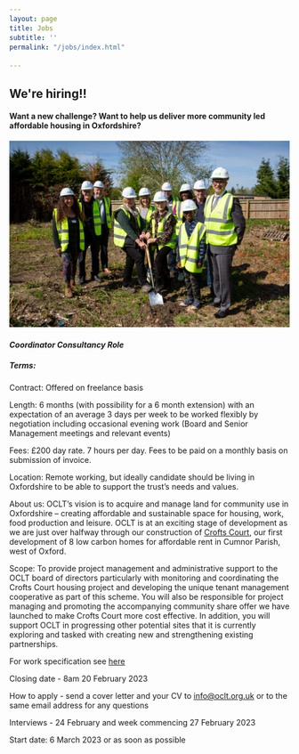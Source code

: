 ```yaml
---
layout: page
title: Jobs
subtitle: ''
permalink: "/jobs/index.html"

---
```

## **We're hiring!!**

#### **Want a new challenge? Want to help us deliver more community led affordable housing in Oxfordshire?**

![](/uploads/breaking-ground-better-pic-oxford-clt-april22-5312.jpg)

#### **_Coordinator Consultancy Role_**

##### Terms:

Contract: Offered on freelance basis

Length: 6 months (with possibility for a 6 month extension) with an expectation of an average 3 days per week to be worked flexibly by negotiation including occasional evening work (Board and Senior Management meetings and relevant events)

Fees: £200 day rate. 7 hours per day. Fees to be paid on a monthly basis on submission of invoice.

Location: Remote working, but ideally candidate should be living in Oxfordshire to be able to support the trust’s needs and values.

About us: OCLT’s vision is to acquire and manage land for community use in Oxfordshire – creating affordable and sustainable space for housing, work, food production and leisure. OCLT is at an exciting stage of development as we are just over halfway through our construction of [Crofts Court](https://www.oclt.org.uk/projects/crofts-court/), our first development of 8 low carbon homes for affordable rent in Cumnor Parish, west of Oxford.

Scope: To provide project management and administrative support to the OCLT board of directors particularly with monitoring and coordinating the Crofts Court housing project and developing the unique tenant management cooperative as part of this scheme. You will also be responsible for project managing and promoting the accompanying community share offer we have launched to make Crofts Court more cost effective. In addition, you will support OCLT in progressing other potential sites that it is currently exploring and tasked with creating new and strengthening existing partnerships.

For work specification see [here](https://drive.google.com/file/d/1VRlJde5PaMYDuCOkrFJHDzjAzQx7yKQG/view?usp=share_link)

Closing date - 8am 20 February 2023

How to apply - send a cover letter and your CV to info@oclt.org.uk or to the same email address for any questions

Interviews - 24 February and week commencing 27 February 2023

Start date: 6 March 2023 or as soon as possible